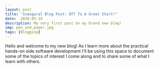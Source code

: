 ```yaml
---
layout: post
title: "Inaugural Blog Post: Off To A Great Start!"
date:  2018-03-19
description: My very first post on my brand new blog!
img: pen_and_paper.jpg
tags: [Blogging]
---
```


Hello and welcome to my new blog! As I learn more about the practical hands-on side software development I'll be using this space to document some of the topics of interest I come along and to share some of what I learn with others.
